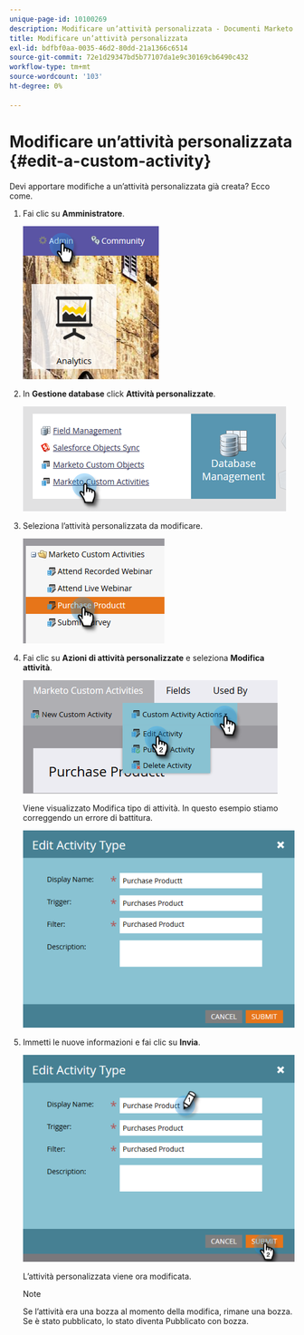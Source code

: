 ```yaml
---
unique-page-id: 10100269
description: Modificare un’attività personalizzata - Documenti Marketo - Documentazione del prodotto
title: Modificare un’attività personalizzata
exl-id: bdfbf0aa-0035-46d2-80dd-21a1366c6514
source-git-commit: 72e1d29347bd5b77107da1e9c30169cb6490c432
workflow-type: tm+mt
source-wordcount: '103'
ht-degree: 0%

---
```


# Modificare un’attività personalizzata {#edit-a-custom-activity}

Devi apportare modifiche a un’attività personalizzata già creata? Ecco come.

1. Fai clic su **Amministratore**.

   ![](assets/one-1.png)

1. In **Gestione database** click **Attività personalizzate**.

   ![](assets/two-1.png)

1. Seleziona l’attività personalizzata da modificare.

   ![](assets/three-1.png)

1. Fai clic su **Azioni di attività personalizzate** e seleziona **Modifica attività**.

   ![](assets/four-1.png)

   Viene visualizzato Modifica tipo di attività. In questo esempio stiamo correggendo un errore di battitura.

   ![](assets/five-1.png)

1. Immetti le nuove informazioni e fai clic su **Invia**.

   ![](assets/six-1.png)

   L’attività personalizzata viene ora modificata.

   >[!NOTE]
   >
   >Se l’attività era una bozza al momento della modifica, rimane una bozza. Se è stato pubblicato, lo stato diventa Pubblicato con bozza.
